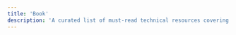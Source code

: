 ```yaml
---
title: 'Book'
description: 'A curated list of must-read technical resources covering advanced cybersecurity concepts, secure coding practices, and emerging threats.'
---
```

